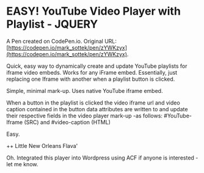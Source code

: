 # EASY! YouTube  Video Player  with Playlist - JQUERY

A Pen created on CodePen.io. Original URL: [https://codepen.io/mark_sottek/pen/zYWKzyx](https://codepen.io/mark_sottek/pen/zYWKzyx).

Quick, easy way to dynamically create and update YouTube playlists 
for iframe video embeds. Works for any iFrame embed.  Essentially, just
replacing one Iframe with another when a playlist button is clicked.

Simple, minimal mark-up.  Uses native YouTube iframe embed.  

When a button in the playlist is clicked 
the video iframe url  and video caption contained
in the button data attributes are written to and update their
respective fields in the video player mark-up -as follows:
#YouTube-Iframe (SRC) and #video-caption (HTML) 

Easy.

++ Little New Orleans Flava'

Oh. Integrated this player into Wordpress using ACF  if anyone is interested - let me know.  
